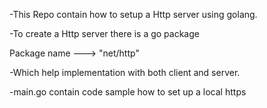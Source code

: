-This Repo contain how to setup a Http server using golang.

-To create a Http server there is a go package 

Package name  --->  "net/http"

-Which help implementation with both client and server.

-main.go contain code sample how to set up a local https

